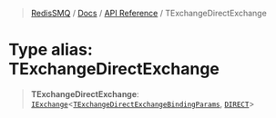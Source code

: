 >[RedisSMQ](../../../README.md) / [Docs](../../README.md) / [API Reference](../README.md) / TExchangeDirectExchange

# Type alias: TExchangeDirectExchange

> **TExchangeDirectExchange**: [`IExchange`](../interfaces/IExchange.md)<[`TExchangeDirectExchangeBindingParams`](TExchangeDirectExchangeBindingParams.md), [`DIRECT`](../enumerations/EExchangeType.md#direct)>

